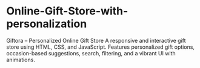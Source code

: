 # Online-Gift-Store-with-personalization
Giftora – Personalized Online Gift Store A responsive and interactive gift store using HTML, CSS, and JavaScript. Features personalized gift options, occasion-based suggestions, search, filtering, and a vibrant UI with animations.
